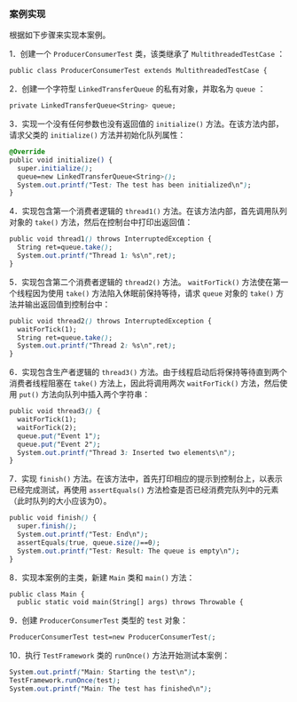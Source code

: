 ### 案例实现

根据如下步骤来实现本案例。

1．创建一个 `ProducerConsumerTest` 类，该类继承了 `MultithreadedTestCase` ：

```css
public class ProducerConsumerTest extends MultithreadedTestCase {
```

2．创建一个字符型 `LinkedTransferQueue` 的私有对象，并取名为 `queue` ：

```css
private LinkedTransferQueue<String> queue;
```

3．实现一个没有任何参数也没有返回值的 `initialize()` 方法。在该方法内部，请求父类的 `initialize()` 方法并初始化队列属性：

```css
@Override
public void initialize() {
  super.initialize();
  queue=new LinkedTransferQueue<String>();
  System.out.printf("Test: The test has been initialized\n");
}
```

4．实现包含第一个消费者逻辑的 `thread1()` 方法。在该方法内部，首先调用队列对象的 `take()` 方法，然后在控制台中打印出返回值：

```css
public void thread1() throws InterruptedException {
  String ret=queue.take();
  System.out.printf("Thread 1: %s\n",ret);
}
```

5．实现包含第二个消费者逻辑的 `thread2()` 方法。 `waitForTick()` 方法使在第一个线程因为使用 `take()` 方法陷入休眠前保持等待，请求 `queue` 对象的 `take()` 方法并输出返回值到控制台中：

```css
public void thread2() throws InterruptedException {
  waitForTick(1);
  String ret=queue.take();
  System.out.printf("Thread 2: %s\n",ret);
}
```

6．实现包含生产者逻辑的 `thread3()` 方法。由于线程启动后将保持等待直到两个消费者线程阻塞在 `take()` 方法上，因此将调用两次 `waitForTick()` 方法，然后使用 `put()` 方法向队列中插入两个字符串：

```css
public void thread3() {
  waitForTick(1);
  waitForTick(2);
  queue.put("Event 1");
  queue.put("Event 2");
  System.out.printf("Thread 3: Inserted two elements\n");
}
```

7．实现 `finish()` 方法。在该方法中，首先打印相应的提示到控制台上，以表示已经完成测试，再使用 `assertEquals()` 方法检查是否已经消费完队列中的元素（此时队列的大小应该为0）。

```css
public void finish() {
  super.finish();
  System.out.printf("Test: End\n");
  assertEquals(true, queue.size()==0);
  System.out.printf("Test: Result: The queue is empty\n");
}
```

8．实现本案例的主类，新建 `Main` 类和 `main()` 方法：

```css
public class Main {
  public static void main(String[] args) throws Throwable {
```

9．创建 `ProducerConsumerTest` 类型的 `test` 对象：

```css
ProducerConsumerTest test=new ProducerConsumerTest(;
```

10．执行 `TestFramework` 类的 `runOnce()` 方法开始测试本案例：

```css
System.out.printf("Main: Starting the test\n");
TestFramework.runOnce(test);
System.out.printf("Main: The test has finished\n");
```

